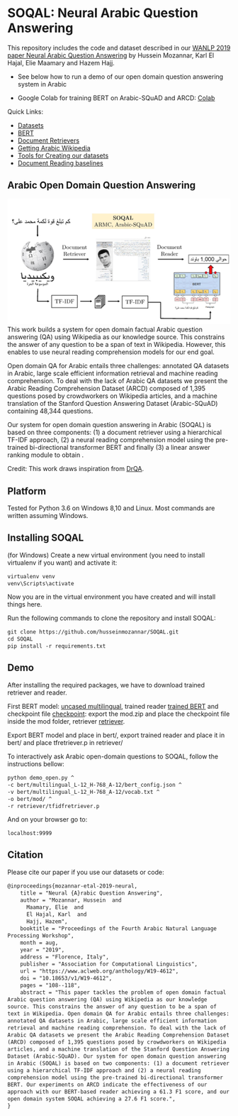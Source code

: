 # SOQAL: Neural Arabic Question Answering
This repository includes the code and dataset described in our [WANLP 2019 paper Neural Arabic Question Answering](https://arxiv.org/abs/1906.05394) by Hussein Mozannar, Karl El Hajal, Elie Maamary and Hazem Hajj.


*  See below how to run a demo of our open domain question answering system in Arabic

*  Google Colab for training BERT on Arabic-SQuAD and ARCD: [Colab](https://colab.research.google.com/drive/19a_jIKpjhQez0KTa_Qwh2BW2nryGXzhb)

Quick Links:
*  [Datasets](data/README.md)
*  [BERT](bert/README.md)
*  [Document Retrievers](retriever/README.md)
*  [Getting Arabic Wikipedia](arwiki/README.md)
*  [Tools for Creating our datasets](dataset_creation/README.md)
*  [Document Reading baselines](baselines_reading/README.md)
## Arabic Open Domain Question Answering
![](system_fig.jpg)
This work builds a system for open domain
factual Arabic question answering (QA) using
Wikipedia as our knowledge source. This
constrains the answer of any question to be a
span of text in Wikipedia. However, this enables to use neural reading comprehension models for our end goal.
 
Open domain QA
for Arabic entails three challenges: annotated
QA datasets in Arabic, large scale efficient information
retrieval and machine reading comprehension.
To deal with the lack of Arabic
QA datasets we present the Arabic Reading
Comprehension Dataset (ARCD) composed of
1,395 questions posed by crowdworkers on
Wikipedia articles, and a machine translation
of the Stanford Question Answering Dataset
(Arabic-SQuAD) containing 48,344 questions.

Our system for open domain
question answering in Arabic (SOQAL)
is based on three components: (1) a document
retriever using a hierarchical TF-IDF approach, (2) a neural reading comprehension
model using the pre-trained bi-directional
transformer BERT and finally (3) a linear answer ranking module to obtain .

Credit: This work draws inspiration from [DrQA](https://github.com/facebookresearch/DrQA). 

## Platform
Tested for Python 3.6 on Windows 8,10 and Linux. Most commands are written assuming Windows.

## Installing SOQAL
(for Windows) Create a new virtual environment (you need to install virtualenv if you want) and activate it:
```shell
virtualenv venv
venv\Scripts\activate
```
Now you are in the virtual environment you have created and will install things here.


Run the following commands to clone the repository and install SOQAL:
```shell
git clone https://github.com/husseinmozannar/SOQAL.git
cd SOQAL
pip install -r requirements.txt
```


## Demo
After installing the required packages, we have to download trained retriever and reader.

First BERT model: [uncased multilingual](https://storage.googleapis.com/bert_models/2018_11_03/multilingual_L-12_H-768_A-12.zip), trained reader [trained BERT](https://storage.googleapis.com/soqal_traind_models/mod.zip) and checkpoint file [checkpoint](https://storage.googleapis.com/soqal_traind_models/checkpoint): export the mod.zip and place the checkpoint file inside the mod folder, retriever [retriever](https://storage.googleapis.com/soqal_traind_models/tfidfretriever.p).

Export BERT model and place in bert/, export trained reader and place it in bert/ and place tfretriever.p in retriever/

To interactively ask Arabic open-domain questions to SOQAL, follow the instructions bellow: 

```shell
python demo_open.py ^
-c bert/multilingual_L-12_H-768_A-12/bert_config.json ^
-v bert/multilingual_L-12_H-768_A-12/vocab.txt ^
-o bert/mod/ ^
-r retriever/tfidfretriever.p
```

And on your browser go to:
```
localhost:9999
```
## Citation

Please cite our paper if you use our datasets or code:

```
@inproceedings{mozannar-etal-2019-neural,
    title = "Neural {A}rabic Question Answering",
    author = "Mozannar, Hussein  and
      Maamary, Elie  and
      El Hajal, Karl  and
      Hajj, Hazem",
    booktitle = "Proceedings of the Fourth Arabic Natural Language Processing Workshop",
    month = aug,
    year = "2019",
    address = "Florence, Italy",
    publisher = "Association for Computational Linguistics",
    url = "https://www.aclweb.org/anthology/W19-4612",
    doi = "10.18653/v1/W19-4612",
    pages = "108--118",
    abstract = "This paper tackles the problem of open domain factual Arabic question answering (QA) using Wikipedia as our knowledge source. This constrains the answer of any question to be a span of text in Wikipedia. Open domain QA for Arabic entails three challenges: annotated QA datasets in Arabic, large scale efficient information retrieval and machine reading comprehension. To deal with the lack of Arabic QA datasets we present the Arabic Reading Comprehension Dataset (ARCD) composed of 1,395 questions posed by crowdworkers on Wikipedia articles, and a machine translation of the Stanford Question Answering Dataset (Arabic-SQuAD). Our system for open domain question answering in Arabic (SOQAL) is based on two components: (1) a document retriever using a hierarchical TF-IDF approach and (2) a neural reading comprehension model using the pre-trained bi-directional transformer BERT. Our experiments on ARCD indicate the effectiveness of our approach with our BERT-based reader achieving a 61.3 F1 score, and our open domain system SOQAL achieving a 27.6 F1 score.",
}
```

